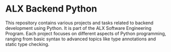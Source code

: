# ALX Backend Python

This repository contains various projects and tasks related to backend development using Python. It is part of the ALX Software Engineering Program. Each project focuses on different aspects of Python programming, ranging from basic syntax to advanced topics like type annotations and static type checking.
